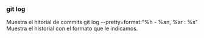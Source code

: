 ### git log
Muestra el hitorial de commits
 git log --pretty=format:"%h - %an, %ar : %s"
 Muestra el historial con el formato que le indicamos.